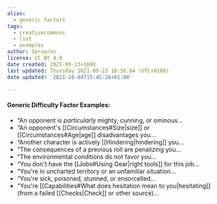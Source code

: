 ```yaml
---
alias:
  - generic factors
tags:
  - creativecommons
  - list
  - examples
author: Seraaron
license: CC BY 4.0
date created: 2021-09-23+1600
last updated: Thursday 2021-09-23 16:56:04 (UTC+0100)
date updated: '2021-10-04T15:45:26+01:00'

---
```


#### Generic Difficulty Factor Examples:

- “An opponent is _particularly_ mighty, cunning, or ominous…
- “An opponent's [[Circumstances#Size|size]] or [[Circumstances#Age|age]] disadvantages you…
- “Another character is actively [[Hindering|hindering]] you…
- “The consequences of a previous roll are penalizing you…
- “The environmental conditions do not favor you…
- “You don't have the [[Jobs#Using Gear|right tools]] for this job…
- “You're in uncharted territory or an unfamiliar situation…
- “You're sick, poisoned, stunned, or ensorcelled…
- “You're [[Capabilities#What does hesitation mean to you|hesitating]] (from a failed [[Checks|Check]] or other source)…
